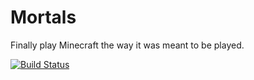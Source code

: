 Mortals
=======

Finally play Minecraft the way it was meant to be played.

[![Build Status](https://travis-ci.org/CensoredSoftware/Mortals.svg?branch=master)](https://travis-ci.org/CensoredSoftware/Mortals)
